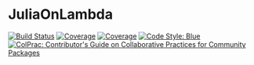 # JuliaOnLambda

[![Build Status](https://github.com/JuliaCloud/JuliaOnLambda.jl/workflows/CI/badge.svg)](https://github.com/JuliaCloud/JuliaOnLambda.jl/actions)
[![Coverage](https://codecov.io/gh/JuliaCloud/JuliaOnLambda.jl/branch/master/graph/badge.svg)](https://codecov.io/gh/JuliaCloud/JuliaOnLambda.jl)
[![Coverage](https://coveralls.io/repos/github/JuliaCloud/JuliaOnLambda.jl/badge.svg?branch=master)](https://coveralls.io/github/JuliaCloud/JuliaOnLambda.jl?branch=master)
[![Code Style: Blue](https://img.shields.io/badge/code%20style-blue-4495d1.svg)](https://github.com/invenia/BlueStyle)
[![ColPrac: Contributor's Guide on Collaborative Practices for Community Packages](https://img.shields.io/badge/ColPrac-Contributor's%20Guide-blueviolet)](https://github.com/SciML/ColPrac)
